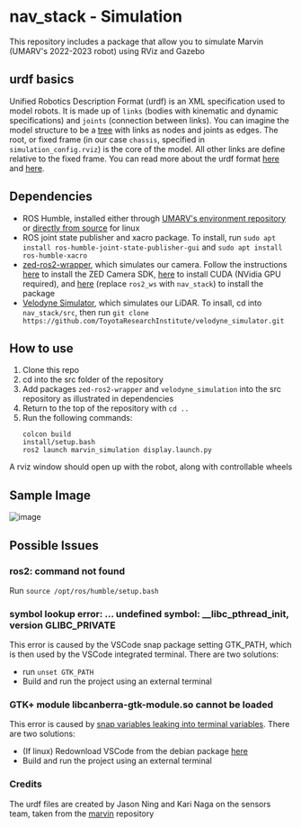 # nav_stack - Simulation
This repository includes a package that allow you to simulate Marvin (UMARV's 2022-2023 robot) using RViz and Gazebo

## urdf basics
Unified Robotics Description Format (urdf) is an XML specification used to model robots. It is made up of ```links``` (bodies with kinematic and dynamic specifications) and ```joints``` (connection between links). You can imagine the model structure to be a [tree](https://en.wikipedia.org/wiki/Tree_(data_structure)) with links as nodes and joints as edges. The root, or fixed frame (in our case ```chassis```, specified in ```simulation_config.rviz```) is the core of the model. All other links are define relative to the fixed frame. You can read more about the urdf format [here](https://wiki.ros.org/urdf/XML) and [here](https://navigation.ros.org/setup_guides/urdf/setup_urdf.html#urdf-and-the-robot-state-publisher).

## Dependencies
- ROS Humble, installed either through [UMARV's environment repository](https://github.com/umigv/environment) or [directly from source](https://docs.ros.org/en/humble/Installation.html) for linux
- ROS joint state publisher and xacro package. To install, run ```sudo apt install ros-humble-joint-state-publisher-gui``` and ```sudo apt install ros-humble-xacro```
- [zed-ros2-wrapper](https://github.com/stereolabs/zed-ros2-wrapper), which simulates our camera. Follow the instructions [here](https://www.stereolabs.com/developers/release/) to install the ZED Camera SDK, [here](https://developer.nvidia.com/cuda-downloads) to install CUDA (NVidia GPU required), and [here](https://github.com/stereolabs/zed-ros2-wrapper#build-the-package) (replace ```ros2_ws``` with ```nav_stack```) to install the package
- [Velodyne Simulator](https://github.com/ToyotaResearchInstitute/velodyne_simulator), which simulates our LiDAR. To insall, cd into ```nav_stack/src```, then run ```git clone https://github.com/ToyotaResearchInstitute/velodyne_simulator.git```

## How to use
1. Clone this repo
2. cd into the src folder of the repository
3. Add packages ```zed-ros2-wrapper``` and ```velodyne_simulation``` into the src repository as illustrated in dependencies
4. Return to the top of the repository with ```cd ..```
5. Run the following commands:
    ```
    colcon build
    install/setup.bash
    ros2 launch marvin_simulation display.launch.py
    ```
A rviz window should open up with the robot, along with controllable wheels

## Sample Image
![image](https://github.com/umigv/nav_stack/assets/71594512/2207361a-ef23-4be5-b0e8-5814065190f8)


## Possible Issues
### ros2: command not found
Run ```source /opt/ros/humble/setup.bash```

### symbol lookup error: ... undefined symbol: __libc_pthread_init, version GLIBC_PRIVATE
This error is caused by the VSCode snap package setting GTK_PATH, which is then used by the VSCode integrated terminal. There are two solutions:
- run ``` unset GTK_PATH ```
- Build and run the project using an external terminal

### GTK+ module libcanberra-gtk-module.so cannot be loaded  
This error is caused by [snap variables leaking into terminal variables](https://github.com/microsoft/vscode/issues/179086). There are two solutions:
- (If linux) Redownload VSCode from the debian package [here](https://code.visualstudio.com/download)
- Build and run the project using an external terminal

### Credits
The urdf files are created by Jason Ning and Kari Naga on the sensors team, taken from the [marvin](https://github.com/umigv/marvin/tree/main/urdf) repository
